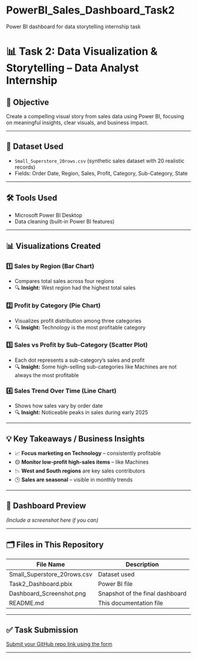 # PowerBI_Sales_Dashboard_Task2
 Power BI dashboard for data storytelling internship task
# 📊 Task 2: Data Visualization & Storytelling – Data Analyst Internship

## 🧠 Objective
Create a compelling visual story from sales data using Power BI, focusing on meaningful insights, clear visuals, and business impact.

---

## 📁 Dataset Used
- `Small_Superstore_20rows.csv` (synthetic sales dataset with 20 realistic records)
- Fields: Order Date, Region, Sales, Profit, Category, Sub-Category, State

---

## 🛠 Tools Used
- Microsoft Power BI Desktop
- Data cleaning (built-in Power BI features)

---

## 📊 Visualizations Created

### 1️⃣ **Sales by Region (Bar Chart)**
- Compares total sales across four regions
- 🔍 **Insight:** West region had the highest total sales

### 2️⃣ **Profit by Category (Pie Chart)**
- Visualizes profit distribution among three categories
- 🔍 **Insight:** Technology is the most profitable category

### 3️⃣ **Sales vs Profit by Sub-Category (Scatter Plot)**
- Each dot represents a sub-category’s sales and profit
- 🔍 **Insight:** Some high-selling sub-categories like Machines are not always the most profitable

### 4️⃣ **Sales Trend Over Time (Line Chart)**
- Shows how sales vary by order date
- 🔍 **Insight:** Noticeable peaks in sales during early 2025

---

## 💡 Key Takeaways / Business Insights

- 📈 **Focus marketing on Technology** – consistently profitable
- 🟡 **Monitor low-profit high-sales items** – like Machines
- 📉 **West and South regions** are key sales contributors
- 🕒 **Sales are seasonal** – visible in monthly trends

---

## 📸 Dashboard Preview

*(Include a screenshot here if you can)*

---

## 🗂 Files in This Repository

| File Name                    | Description                        |
|-----------------------------|------------------------------------|
| Small_Superstore_20rows.csv | Dataset used                       |
| Task2_Dashboard.pbix        | Power BI file                      |
| Dashboard_Screenshot.png    | Snapshot of the final dashboard    |
| README.md                   | This documentation file            |

---

## ✅ Task Submission

[Submit your GitHub repo link using the form](https://forms.gle/8Gm83s53KbyXs3Ne9)

---

